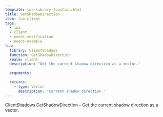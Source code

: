 ```yaml
---
template: lua-library-function.html
title: GetShadowDirection
icon: lua-client
tags:
  - lua
  - client
  - needs-verification
  - needs-example
lua:
  library: ClientShadows
  function: GetShadowDirection
  realm: client
  description: "Get the current shadow direction as a vector."
  
  arguments:
  
  returns:
    - type: Vector
      description: "Current shadow direction."
---
```


<div class="lua__search__keywords">
ClientShadows.GetShadowDirection &#x2013; Get the current shadow direction as a vector.
</div>
